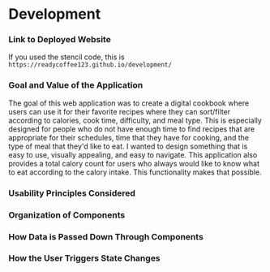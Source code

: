 # Development

### Link to Deployed Website

If you used the stencil code, this is `https://readycoffee123.github.io/development/`

### Goal and Value of the Application
The goal of this web application was to create a digital cookbook where users can use it for their favorite recipes where they can sort/filter according to calories, cook time, difficulty, and meal type. This is especially designed for people who do not have enough time to find recipes that are appropriate for their schedules, time that they have for cooking, and the type of meal that they'd like to eat. I wanted to design something that is easy to use, visually appealing, and easy to navigate. This application also provides a total calory count for users who always would like to know what to eat according to the calory intake. This functionality makes that possible.

### Usability Principles Considered

### Organization of Components

### How Data is Passed Down Through Components

### How the User Triggers State Changes

